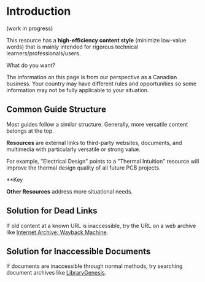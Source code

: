 # Introduction

(work in progress)

This resource has a **high-efficiency content style** (minimize low-value words) that is mainly intended for rigorous technical learners/professionals/users. 

What do you want?

The information on this page is from our perspective as a Canadian business. Your country may have different rules and opportunities so some information may not be fully applicable to your situation.

## Common Guide Structure

Most guides follow a similar structure. Generally, more versatile content belongs at the top. 

**Resources** are external links to third-party websites, documents, and multimedia with particularly versatile or strong value.

For example, "Electrical Design" points to a "Thermal Intuition" resource will improve the thermal design quality of all future PCB projects.




**Key 

**Other Resources** address more situational needs.

## Solution for Dead Links

If old content at a known URL is inaccessible, try the URL on a web archive like [Internet Archive: Wayback Machine](https://archive.org/).

## Solution for Inaccessible Documents

If documents are inaccessible through normal methods, try searching document archives like [LibraryGenesis](https://libgen.is/).







